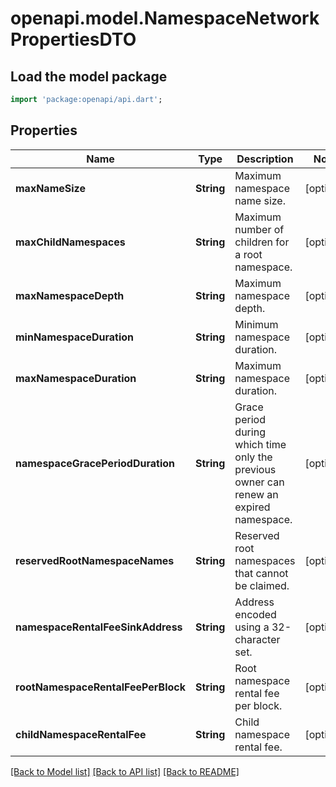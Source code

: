 # openapi.model.NamespaceNetworkPropertiesDTO

## Load the model package
```dart
import 'package:openapi/api.dart';
```

## Properties
Name | Type | Description | Notes
------------ | ------------- | ------------- | -------------
**maxNameSize** | **String** | Maximum namespace name size. | [optional] 
**maxChildNamespaces** | **String** | Maximum number of children for a root namespace. | [optional] 
**maxNamespaceDepth** | **String** | Maximum namespace depth. | [optional] 
**minNamespaceDuration** | **String** | Minimum namespace duration. | [optional] 
**maxNamespaceDuration** | **String** | Maximum namespace duration. | [optional] 
**namespaceGracePeriodDuration** | **String** | Grace period during which time only the previous owner can renew an expired namespace. | [optional] 
**reservedRootNamespaceNames** | **String** | Reserved root namespaces that cannot be claimed. | [optional] 
**namespaceRentalFeeSinkAddress** | **String** | Address encoded using a 32-character set. | [optional] 
**rootNamespaceRentalFeePerBlock** | **String** | Root namespace rental fee per block. | [optional] 
**childNamespaceRentalFee** | **String** | Child namespace rental fee. | [optional] 

[[Back to Model list]](../README.md#documentation-for-models) [[Back to API list]](../README.md#documentation-for-api-endpoints) [[Back to README]](../README.md)


